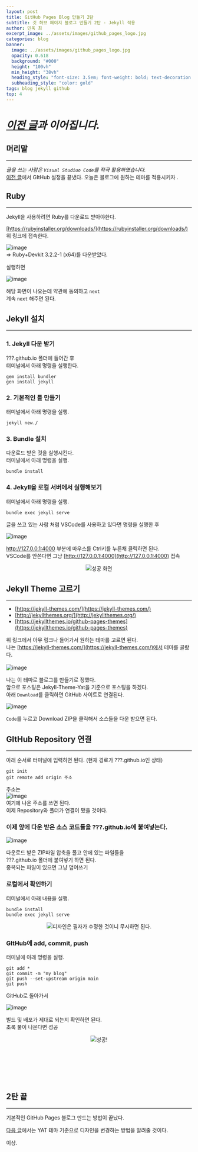 ```yaml
---
layout: post
title: GitHub Pages Blog 만들기 2탄
subtitle: 깃 허브 페이지 블로그 만들기 2탄 - Jekyll 적용
author: 민욱 최 
excerpt_image: ../assets/images/github_pages_logo.jpg
categories: blog
banner:
  image: ../assets/images/github_pages_logo.jpg
  opacity: 0.618
  background: "#000"
  height: "100vh"
  min_height: "38vh"
  heading_style: "font-size: 3.5em; font-weight: bold; text-decoration: underline"
  subheading_style: "color: gold"
tags: blog jekyll github
top: 4
---
```

      
 

# *[이전 글](https://choimu4.github.io/blog/2024/01/09/%EA%B9%83-%ED%97%88%EB%B8%8C-%EB%B8%94%EB%A1%9C%EA%B7%B8-%EB%A7%8C%EB%93%A4%EA%B8%B01.html)과 이어집니다.*
 
 
  



## 머리말  
---  
*글을 쓰는 사람은 `Visual Studiuo Code`를 적극 활용하였습니다.*  
[이전 글](https://choimu4.github.io/blog/2024/01/09/%EA%B9%83-%ED%97%88%EB%B8%8C-%EB%B8%94%EB%A1%9C%EA%B7%B8-%EB%A7%8C%EB%93%A4%EA%B8%B01.html)에서 GItHub 설정을 끝냈다. 오늘은 블로그에 원하는 테마를 적용시키자 . 

## Ruby  
---  


Jekyll을 사용하려면 Ruby를 다운로드 받아야한다.

[https://rubyinstaller.org/downloads/](https://rubyinstaller.org/downloads/)  
위 링크에 접속한다.  

![image](https://github.com/choimu4/choimu4.github.io/assets/155925706/57598594-674d-41a9-840a-149a23c6b784)  
=> Ruby+Devkit 3.2.2-1 (x64)를 다운받았다. 

실행하면 

![image](https://github.com/choimu4/choimu4.github.io/assets/155925706/c20445fe-b204-4b61-963d-b970faf0594c)

해당 화면이 나오는데 약관에 동의하고 `next`  
계속 `next` 해주면 된다.  

## Jekyll 설치  
---  


### 1. Jekyll 다운 받기

???.github.io 폴더에 들어간 후  
터미널에서 아래 명령을 실행한다. 
```
gem install bundler
gen install jekyll
```
### 2. 기본적인 틀 만들기

터미널에서 아래 명령을 실행.

```
jekyll new./
```

### 3. Bundle 설치

다운로드 받은 것을 실행시킨다.  
터미널에서 아래 명령을 실행.
```
bundle install
```

### 4. Jekyll을 로컬 서버에서 실행해보기

터미널에서 아래 명령을 실행.  

```
bundle exec jekyll serve
```
글을 쓰고 있는 사람 처럼 VSCode를 사용하고 있다면 명령을 실행한 후  

![image](https://github.com/choimu4/choimu4.github.io/assets/155925706/25c12885-408e-43a2-93d5-21a24e765e71)

http://127.0.0.1:4000 부분에 마우스를 Ctrl키를 누른채 클릭하면 된다.  
VSCode를 안쓴다면 그냥  [http://127.0.0.1:4000](http://127.0.0.1:4000) 접속    
<p align=center><img src = "https://github.com/choimu4/choimu4.github.io/assets/155925706/a0860b38-3851-45da-bd5d-dbdf431ee063">성공 화면</p>

## Jekyll Theme 고르기  
---  


  * [https://jekyll-themes.com/](https://jekyll-themes.com/)
  * [http://jekyllthemes.org/](http://jekyllthemes.org/)
  * [https://jekyllthemes.io/github-pages-themes](https://jekyllthemes.io/github-pages-themes)

  위 링크에서 아무 링크나 들어가서 원하는 테마를 고르면 된다.  
  나는 [https://jekyll-themes.com/](https://jekyll-themes.com/)에서 테마를 골랐다.  
  <br>
  ![image](https://github.com/choimu4/choimu4.github.io/assets/155925706/f745e681-fab4-48a3-ba08-68e1f0da1b48)

  
  나는 이 테마로 블로그를 만들기로 정했다.  
  앞으로 포스팅은 Jekyll-Theme-Yat을 기준으로 포스팅을 하겠다.  
  아래 `Download`를 클릭하면 GitHub 사이트로 연결된다.

  ![image](https://github.com/choimu4/choimu4.github.io/assets/155925706/63ec6213-5b07-4e48-b58e-e9c6b13f359f)  

  `Code`를 누르고 Download ZIP을 클릭해서 소스들을 다운 받으면 된다.


## GItHub Repository 연결
---  

아래 순서로 터미널에 입력하면 된다. (현재 경로가 ???.github.io인 상태)  

```
git init
git remote add origin 주소
```
주소는   
![image](https://github.com/choimu4/choimu4.github.io/assets/155925706/12e850aa-269e-4b70-8728-3fa93ada1ff7)  
여기에 나온 주소를 쓰면 된다.  
이제 Repository와 폴더가 연결이 됐을 것이다.

### 이제 앞에 다운 받은 소스 코드들을 ???.github.io에 붙여넣는다.


![image](https://github.com/choimu4/choimu4.github.io/assets/155925706/a5fafea8-34c5-4b95-b778-88296895998f)

다운로드 받은 ZIP파일 압축을 풀고 안에 있는 파일들을   
???.github.io 폴더에 붙여넣기 하면 된다.  
중복되는 파일이 있으면 그냥 덮어쓰기 

### 로컬에서 확인하기

터미널에서 아래 내용을 실행.  
```
bundle install
bundle exec jekyll serve
```

<p align=center><img src = "https://github.com/choimu4/choimu4.github.io/assets/155925706/2470c421-312d-42b0-9ce7-6e7adce8b3a3">디자인은 필자가 수정한 것이니 무시하면 된다.</p>  

### GItHub에 add, commit, push
터미널에 아래 명령을 실행.

```
git add * 
git commit -m "my blog"
git push --set-upstream origin main
git push
```
GitHub로 돌아가서  

![image](https://github.com/choimu4/choimu4.github.io/assets/155925706/f6ef6e00-17b8-48ca-8227-e11a6e55c69a)

빌드 및 배포가 제대로 되는지 확인하면 된다.  
초록 불이 나온다면 성공

<p align=center><img src = "https://github.com/choimu4/choimu4.github.io/assets/155925706/9f141b7c-3797-4941-93ea-d7dbe3816d8c">성공!</p> 
<br>
<br>
<br>
<br>
<br>

## 2탄 끝
---
  
기본적인 GitHub Pages 블로그 만드는 방법이 끝났다.  

[다음 글](https://choimu4.github.io/blog/2024/01/11/%EA%B9%83-%ED%97%88%EB%B8%8C-%EB%B8%94%EB%A1%9C%EA%B7%B8-%EB%A7%8C%EB%93%A4%EA%B8%B03.html)에서는 YAT 테마 기준으로 디자인을 변경하는 방법을 알려줄 것이다.

이상.